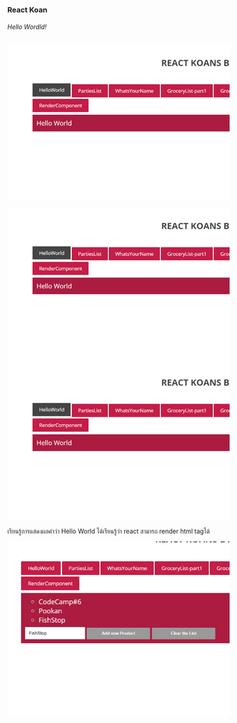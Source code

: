 ### React Koan

###### Hello Wordld!
<img src='./01.png'/>

![Koan1](images/01.png)
![Koan1](images/01.PNG)

  เรียนรู้การแสดงผลคำว่า Hello World ได้เรียนรู้ว่า react สามารถ render html tagได้

![Koan1raw](https://github.com/Rainstriker/OakCodeKata_codecamp_-6/blob/master/React%20Practice/React%20Koans/05.PNG)

  